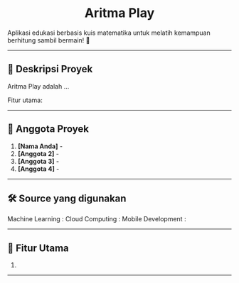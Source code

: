 <h1 align="center">Aritma Play</h1>


Aplikasi edukasi berbasis kuis matematika untuk melatih kemampuan berhitung sambil bermain! 🌟

---

## 📌 **Deskripsi Proyek**

Aritma Play adalah ...

Fitur utama:


---

## 👥 **Anggota Proyek**

1. **[Nama Anda]** - 
2. **[Anggota 2]** - 
3. **[Anggota 3]** - 
4. **[Anggota 4]** - 

---

## 🛠 **Source yang digunakan**

Machine Learning :
Cloud Computing :
Mobile Development :

---

## 🚀 **Fitur Utama**

1. 

---


